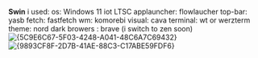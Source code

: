   **********Swin**********
  i used:
  os: Windows 11 iot LTSC
  applauncher: flowlaucher
  top-bar: yasb
  fetch: fastfetch
  wm: komorebi
  visual: cava
  terminal: wt or werzterm
  theme: nord dark
  browers : brave (i switch to zen soon)
![{5C9E6C67-5F03-4248-A041-48C6A7C69432}](https://github.com/user-attachments/assets/dbf6235f-f7fd-4297-b2db-19792f89be14)
![{9893CF8F-2D7B-41AE-88C3-C17ABE59FDF6}](https://github.com/user-attachments/assets/fd5adc72-7a66-4a0a-a498-f3ccc4e90d43)
